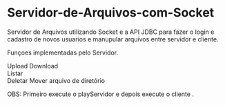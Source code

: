 # Servidor-de-Arquivos-com-Socket

Servidor de Arquivos utilizando Socket e a API JDBC para fazer o login e cadastro de novos usuarios e manupular arquivos entre servidor e cliente.

Funçoes implementadas pelo Servidor.

Upload
Download  
Listar  
Deletar
Mover arquivo de  diretório 


OBS: Primeiro execute o playServidor e depois execute o cliente .
